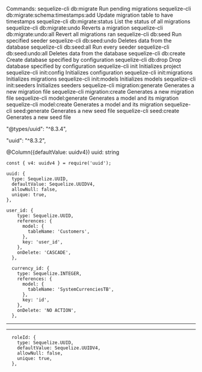 Commands:
  sequelize-cli db:migrate                        Run pending migrations
  sequelize-cli db:migrate:schema:timestamps:add  Update migration table to have timestamps
  sequelize-cli db:migrate:status                 List the status of all migrations
  sequelize-cli db:migrate:undo                   Reverts a migration
  sequelize-cli db:migrate:undo:all               Revert all migrations ran
  sequelize-cli db:seed                           Run specified seeder
  sequelize-cli db:seed:undo                      Deletes data from the database
  sequelize-cli db:seed:all                       Run every seeder
  sequelize-cli db:seed:undo:all                  Deletes data from the database
  sequelize-cli db:create                         Create database specified by configuration
  sequelize-cli db:drop                           Drop database specified by configuration
  sequelize-cli init                              Initializes project
  sequelize-cli init:config                       Initializes configuration
  sequelize-cli init:migrations                   Initializes migrations
  sequelize-cli init:models                       Initializes models
  sequelize-cli init:seeders                      Initializes seeders
  sequelize-cli migration:generate                Generates a new migration file
  sequelize-cli migration:create                  Generates a new migration file
  sequelize-cli model:generate                    Generates a model and its migration
  sequelize-cli model:create                      Generates a model and its migration
  sequelize-cli seed:generate                     Generates a new seed file
  sequelize-cli seed:create                       Generates a new seed file

"@types/uuid": "^8.3.4",

"uuid": "^8.3.2",

@Column({defaultValue: uuidv4})
    uuid: string


    const { v4: uuidv4 } = require('uuid');

    uuid: {
      type: Sequelize.UUID,
      defaultValue: Sequelize.UUIDV4,
      allowNull: false,
      unique: true,
    },

    user_id: {
        type: Sequelize.UUID,
        references: {
          model: {
            tableName: 'Customers',
          },
          key: 'user_id',
        },
        onDelete: 'CASCADE',
      },

      currency_id: {
        type: Sequelize.INTEGER,
        references: {
          model: {
            tableName: 'SystemCurrenciesTB',
          },
          key: 'id',
        },
        onDelete: 'NO ACTION',
      },


------
------
      roleId: {
        type: Sequelize.UUID,
        defaultValue: Sequelize.UUIDV4,
        allowNull: false,
        unique: true,
      },

